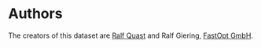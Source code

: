 # Authors

The creators of this dataset are [Ralf Quast](https://github.com/octoflar) and Ralf Giering, [FastOpt GmbH](http://www.fastopt.de).
